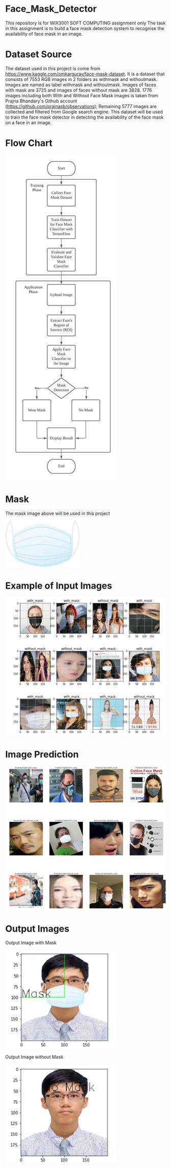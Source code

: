 # Face_Mask_Detector
This repository is for WIX3001 SOFT COMPUTING assignment only
The task in this assignment is to build a face mask detection system to recognise the availability of face mask in an image.

# Dataset Source
The dataset used in this project is come from https://www.kaggle.com/omkargurav/face-mask-dataset. It is a dataset that consists of 7553 RGB images in 2 folders as withmask and withoutmask. Images are named as label withmask and withoutmask. Images of faces with mask are 3725 and images of faces without mask are 3828.  1776 images including both With and Without Face Mask images is taken from Prajna Bhandary's Github account (https://github.com/prajnasb/observations); Remaining 5777 images are collected and filtered from Google search engine. This dataset will be used to train the face mask detector in detecting the availability of the face mask on a face in an image.

# Flow Chart
![Image of Flow Chart](https://github.com/IssacChew/Face_Mask_Detector/blob/main/Images/Flowchart.png)

# Mask
The mask image above will be used in this project

![Image of Mask](https://github.com/IssacChew/Face_Mask_Detector/blob/main/Data/mask.png)

# Example of Input Images
![Image of Input](https://github.com/IssacChew/Face_Mask_Detector/blob/main/Images/Input.png)

# Image Prediction
![Image of Prediction](https://github.com/IssacChew/Face_Mask_Detector/blob/main/Images/Prediction.png)

# Output Images
Output Image with Mask

![Image of Output with Mask](https://github.com/IssacChew/Face_Mask_Detector/blob/main/Images/Output%20with%20mask.png)

Output Image without Mask

![Image of Output with Mask](https://github.com/IssacChew/Face_Mask_Detector/blob/main/Images/Output%20without%20mask.png)
